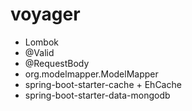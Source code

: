 # voyager

* Lombok
* @Valid
* @RequestBody
* org.modelmapper.ModelMapper
* spring-boot-starter-cache + EhCache
* spring-boot-starter-data-mongodb
